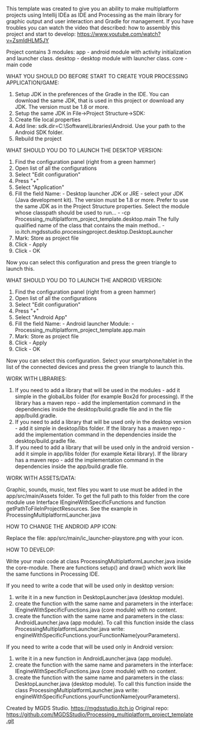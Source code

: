 This template was created to give you an ability to make multiplatform projects using Intellij IDEa as IDE and Processing as the main library for graphic output and user interaction and Gradle for management. If you have troubles you can watch the video that described: how to assembly this project and start to develop: https://www.youtube.com/watch?v=ZsmIdHLM5JY

Project contains 3 modules:
app - android module with activity initialization and launcher class.
desktop - desktop module with launcher class.
core - main code

WHAT YOU SHOULD DO BEFORE START TO CREATE YOUR PROCESSING APPLICATION/GAME:

1) Setup JDK in the preferences of the Gradle in the IDE. You can download the same JDK, that is used in this project or download any JDK. The version must be 1.8 or more.
2) Setup the same JDK in File->Project Structure->SDK:
3) Create file local.properties
4) Add line: sdk.dir=C\:\\Software\\Libraries\\Android. Use your path to the Android SDK folder.
5) Rebuild the project

WHAT SHOULD YOU DO TO LAUNCH THE DESKTOP VERSION:

1) Find the configuration panel (right from a green hammer)
2) Open list of all the configurations
3) Select "Edit configuration"
4) Press "+"
5) Select "Application"
6) Fill the field 
Name: - Desktop launcher
JDK or JRE - select your JDK (Java development kit). The version must be 1.8 or more. Prefer to use the same JDK as in the Project Structure properties.
Select the module whose classpath should be used to run... - -cp Processing_multiplatform_project_template.desktop.main
The fully qualified name of the class that contains the main method.. - io.itch.mgdsstudio.processingproject.desktop.DesktopLauncher
7) Mark: Store as project file
8) Click - Apply
9) Click - OK

Now you can select this configuration and press the green triangle to launch this.

WHAT SHOULD YOU DO TO LAUNCH THE ANDROID VERSION:

1) Find the configuration panel (right from a green hammer)
2) Open list of all the configurations
3) Select "Edit configuration"
4) Press "+"
5) Select "Android App"
6) Fill the field
   Name: - Android launcher
   Module: - Processing_multiplatform_project_template.app.main
7) Mark: Store as project file
8) Click - Apply
9) Click - OK

Now you can select this configuration. Select your smartphone/tablet in the list of the connected devices and press the green triangle to launch this.

WORK WITH LIBRARIES:

1) If you need to add a library that will be used in the modules - add it simple in the globalLibs folder (for example Box2d for processing). If the library has a maven repo - add the implementation command in the dependencies inside the desktop/build.gradle file and in the file app/build.gradle.
2) If you need to add a library that will be used only in the desktop version - add it simple in desktop/libs folder. If the library has a maven repo - add the implementation command in the dependencies inside the desktop/build.gradle file.
3) If you need to add a library that will be used only in the android version - add it simple in app/libs folder (for example Ketai library). If the library has a maven repo - add the implementation command in the dependencies inside the app/build.gradle file.

WORK WITH ASSETS/DATA:

Graphic, sounds, music, text files you want to use must be added in the app/src/main/Assets folder. To get the full path to this folder from the core module use Interface IEngineWithSpecificFunctions and function getPathToFileInProjectResources. See the example in ProcessingMultiplatformLauncher.java

HOW TO CHANGE THE ANDROID APP ICON:

Replace the file: app/src/main/ic_launcher-playstore.png with your icon.

HOW TO DEVELOP:

Write your main code at class ProcessingMultiplatformLauncher.java inside the core-module. There are functions setup() and draw() which work like the same functions in Processing IDE.

If you need to write a code that will be used only in desktop version: 
1) write it in a new function in DesktopLauncher.java (desktop module).  
2) create the function with the same name and parameters in the interface: IEngineWithSpecificFunctions.java (core module) with no content.
3) create the function with the same name and parameters in the class: AndroidLauncher.java (app module).
To call this function inside the class ProcessingMultiplatformLauncher.java write: engineWithSpecificFunctions.yourFunctionName(yourParameters).

If you need to write a code that will be used only in Android version:
1) write it in a new function in AndroidLauncher.java (app module).
2) create the function with the same name and parameters in the interface: IEngineWithSpecificFunctions.java (core module) with no content.
3) create the function with the same name and parameters in the class: DesktopLauncher.java (desktop module).
   To call this function inside the class ProcessingMultiplatformLauncher.java write: engineWithSpecificFunctions.yourFunctionName(yourParameters).

Created by MGDS Studio. https://mgdsstudio.itch.io
Original repo: https://github.com/MGDSStudio/Processing_multiplatform_project_template.git
